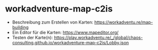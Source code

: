# workadventure-map-c2is
* Beschreibung zum Erstellen von Karten: https://workadventu.re/map-building
* Ein Editor für die Karten: https://www.mapeditor.org/
* Testen der Karte(n): https://play.workadventu.re/_/global/chaos-consulting.github.io/workadventure-map-c2is/Lobby.json
